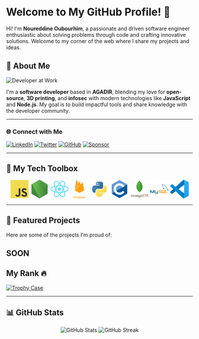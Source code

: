 # Welcome to My GitHub Profile! 👋

Hi! I'm **Noureddine Oubourhim**, a passionate and driven software engineer enthusiastic about solving problems through code and crafting innovative solutions. Welcome to my corner of the web where I share my projects and ideas.

## 🌟 About Me

![Developer at Work](gifsoon) <!-- Consider adding a meaningful, polished GIF or image. -->

I'm a **software developer** based in **AGADIR**, blending my love for **open-source**, **3D printing**, and **infosec** with modern technologies like **JavaScript** and **Node.js**. My goal is to build impactful tools and share knowledge with the developer community.

---

### 🌐 Connect with Me

[![LinkedIn](https://img.shields.io/badge/LinkedIn-Connect-blue?style=for-the-badge&logo=linkedin)](https://www.linkedin.com/in/noureddine-oubourhim-8ba049221/)
[![Twitter](https://img.shields.io/twitter/follow/sudo_overflow?color=0E7FC0&logo=twitter&style=for-the-badge&label=Follow%20on%20Twitter)](https://x.com/Nordin_pixly)
[![GitHub](https://img.shields.io/github/followers/NORTH89?logo=GitHub&style=for-the-badge&label=Follow%20on%20GitHub)](https://github.com/NORTH89)
[![Sponsor](https://img.shields.io/github/sponsors/NORTH89?color=BF4B8A&logo=githubsponsors&style=for-the-badge&label=Support%20Me)](https://github.com/sponsors/NORTH89)

---

## 🧮 My Tech Toolbox

<p align="center"> <img src="https://raw.githubusercontent.com/devicons/devicon/master/icons/javascript/javascript-original.svg" alt="JavaScript" width="50" height="50"/> <img src="https://raw.githubusercontent.com/devicons/devicon/master/icons/nodejs/nodejs-original.svg" alt="NodeJS" width="50" height="50"/> <img src="https://raw.githubusercontent.com/devicons/devicon/master/icons/react/react-original.svg" alt="ReactJS" width="50" height="50"/> <img <img src="https://raw.githubusercontent.com/devicons/devicon/master/icons/firebase/firebase-plain-wordmark.svg" alt="Firebase" width="50" height="50"/> <img src="https://raw.githubusercontent.com/devicons/devicon/master/icons/python/python-original.svg" alt="Python" width="50" height="50"/> <img src="https://raw.githubusercontent.com/devicons/devicon/master/icons/c/c-original.svg" alt="C" width="50" height="50"/> <img src="https://raw.githubusercontent.com/devicons/devicon/master/icons/mongodb/mongodb-original-wordmark.svg" alt="MongoDB" width="50" height="50"/> <img src="https://raw.githubusercontent.com/devicons/devicon/master/icons/mysql/mysql-original-wordmark.svg" alt="MySQL" width="50" height="50"/> <img src="https://raw.githubusercontent.com/devicons/devicon/master/icons/vscode/vscode-original.svg"  src="https://raw.githubusercontent.com/devicons/devicon/master/icons/css3/css3-original.svg" alt="CSS3" width="50" height="50"/> </p>

---

## 🚀 Featured Projects

Here are some of the projects I'm proud of:

## SOON


## My Rank 🔥
[![Trophy Case](https://github-profile-trophy.vercel.app/?username=NORTH89&theme=onedark)](https://github.com/ryo-ma/github-profile-trophy)

---

## 📊 GitHub Stats

<p align="center">
  <img src="https://github-readme-stats.vercel.app/api?username=NORTH89&hide=contribs,prs&show_icons=true&bg_color=0d1116&title_color=ce09ec&text_color=a4aacb&icon_color=007ec6" alt="GitHub Stats"/>
  <img src="https://github-readme-streak-stats.herokuapp.com/?user=NORTH89&theme=dark&count_private=true&bg_color=0d1116&title_color=ce09ec&text_color=a4aacb&icon_color=007ec6" alt="GitHub Streak"/>
</p>


